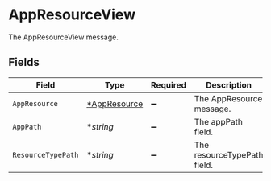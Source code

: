 # AppResourceView

The AppResourceView message.


## Fields

| Field                                              | Type                                               | Required                                           | Description                                        |
| -------------------------------------------------- | -------------------------------------------------- | -------------------------------------------------- | -------------------------------------------------- |
| `AppResource`                                      | [*AppResource](../../models/shared/appresource.md) | :heavy_minus_sign:                                 | The AppResource message.                           |
| `AppPath`                                          | **string*                                          | :heavy_minus_sign:                                 | The appPath field.                                 |
| `ResourceTypePath`                                 | **string*                                          | :heavy_minus_sign:                                 | The resourceTypePath field.                        |